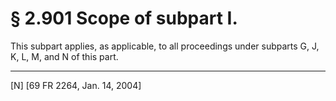 # § 2.901   Scope of subpart I.

This subpart applies, as applicable, to all proceedings under subparts G, J, K, L, M, and N of this part.



---

[N] [69 FR 2264, Jan. 14, 2004]





